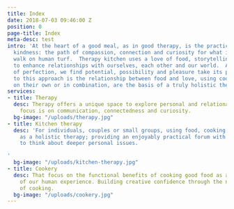 ```yaml
---
title: Index
date: 2018-07-03 09:46:00 Z
position: 0
page-title: Index
meta-desc: test
intro: 'At the heart of a good meal, as in good therapy, is the practice of loving
  kindness: the path of compassion, connection and curiosity for what it means to
  walk on human turf.  Therapy kitchen uses a love of food, storytelling and people
  to enhance relationships with ourselves, each other and our world.  Abandoning notions
  of perfection, we find potential, possibility and pleasure take its place.  Central
  to this approach is the relationship between food and love, using cooking and conversation,
  on their own or in combination, are the basis of a truly holistic therapeutic experience.'
services:
- title: Therapy
  desc: Therapy offers a unique space to explore personal and relational issues. The
    focus is on communication, connectedness and curiosity.
  bg-image: "/uploads/therapy.jpg"
- title: Kitchen therapy
  desc: 'For individuals, couples or small groups, using food, cooking and eating
    as a holistic therapy; providing an enjoyably practical forum with the potential
    to think about deeper personal issues.

'
  bg-image: "/uploads/kitchen-therapy.jpg"
- title: Cookery
  desc: That focus on the functional benefits of cooking good food as a vital part
    of our human experience. Building creative confidence through the natural art
    of cooking.
  bg-image: "/uploads/cookery.jpg"
---
```


